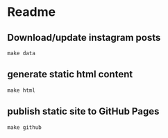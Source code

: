 # Readme

## Download/update instagram posts

```
make data
```

## generate static html content

```
make html
```

## publish static site to GitHub Pages

```
make github
```